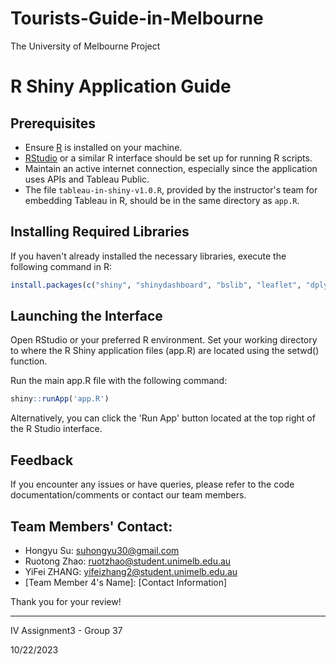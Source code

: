 # Tourists-Guide-in-Melbourne
The University of Melbourne Project

# R Shiny Application Guide

## Prerequisites

- Ensure [R](https://cran.r-project.org/mirrors.html) is installed on your machine.
- [RStudio](https://rstudio.com/products/rstudio/download/) or a similar R interface should be set up for running R scripts.
- Maintain an active internet connection, especially since the application uses APIs and Tableau Public.
- The file `tableau-in-shiny-v1.0.R`, provided by the instructor's team for embedding Tableau in R, should be in the same directory as `app.R`.

## Installing Required Libraries

If you haven't already installed the necessary libraries, execute the following command in R:
```R
install.packages(c("shiny", "shinydashboard", "bslib", "leaflet", "dplyr", "leaflet.extras", "httr", "jsonlite", "purrr", "sf", "htmltools"))
```



## Launching the Interface
Open RStudio or your preferred R environment.
Set your working directory to where the R Shiny application files (app.R) are located using the setwd() function.

Run the main app.R file with the following command:
```R
shiny::runApp('app.R')
```

Alternatively, you can click the 'Run App' button located at the top right of the R Studio interface.

## Feedback
If you encounter any issues or have queries, please refer to the code documentation/comments or contact our team members.

## Team Members' Contact:
- Hongyu Su: suhongyu30@gmail.com
- Ruotong Zhao: ruotzhao@student.unimelb.edu.au
- YiFei ZHANG: yifeizhang2@student.unimelb.edu.au
- [Team Member 4's Name]: [Contact Information]

Thank you for your review!

---

IV Assignment3 - Group 37

10/22/2023
